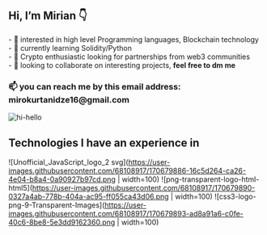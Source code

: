 <h2> Hi, I’m Mirian 👇</h2>
- 👀 interested in high level Programming languages, Blockchain technology <br>
- 🌱 currently learning Solidity/Python <br>
- 🚀 Crypto enthusiastic looking for partnerships from web3 communities <br>
- 💞️ looking to collaborate on interesting projects, <b> feel free to dm me </b> <br>
<h3>📫 you can reach me  by this email address: mirokurtanidze16@gmail.com </h3>

![hi-hello](https://user-images.githubusercontent.com/68108917/170674086-56358049-3a22-4b5b-8ef1-aacae010fc6d.gif)

<b><h2>Technologies I have an experience in</h2></b>
![Unofficial_JavaScript_logo_2 svg](https://user-images.githubusercontent.com/68108917/170679886-16c5d264-ca26-4e04-b8a4-0a90927b97cd.png | width=100)
![png-transparent-logo-html-html5](https://user-images.githubusercontent.com/68108917/170679890-0327a4ab-778b-404a-ac95-ff055ca43d06.png | width=100)
![css3-logo-png-9-Transparent-Images](https://user-images.githubusercontent.com/68108917/170679893-ad8a91a6-c0fe-40c6-8be8-5e3dd9162360.png | width=100)
